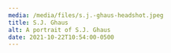 ```yaml
---
media: /media/files/s.j.-ghaus-headshot.jpeg
title: S.J. Ghaus
alt: A portrait of S.J. Ghaus
date: 2021-10-22T10:54:00-0500
---
```

